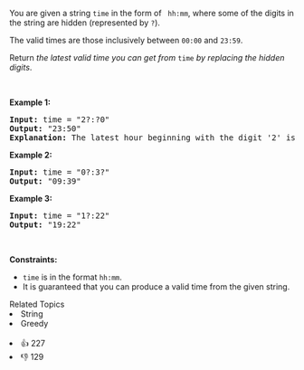 <p>You are given a string <code>time</code> in the form of <code> hh:mm</code>, where some of the digits in the string are hidden (represented by <code>?</code>).</p>

<p>The valid times are those inclusively between <code>00:00</code> and <code>23:59</code>.</p>

<p>Return <em>the latest valid time you can get from</em> <code>time</code><em> by replacing the hidden</em> <em>digits</em>.</p>

<p>&nbsp;</p> 
<p><strong>Example 1:</strong></p>

<pre>
<strong>Input:</strong> time = "2?:?0"
<strong>Output:</strong> "23:50"
<strong>Explanation:</strong> The latest hour beginning with the digit '2' is 23 and the latest minute ending with the digit '0' is 50.
</pre>

<p><strong>Example 2:</strong></p>

<pre>
<strong>Input:</strong> time = "0?:3?"
<strong>Output:</strong> "09:39"
</pre>

<p><strong>Example 3:</strong></p>

<pre>
<strong>Input:</strong> time = "1?:22"
<strong>Output:</strong> "19:22"
</pre>

<p>&nbsp;</p> 
<p><strong>Constraints:</strong></p>

<ul> 
 <li><code>time</code> is in the format <code>hh:mm</code>.</li> 
 <li>It is guaranteed that you can produce a valid time from the given string.</li> 
</ul>

<div><div>Related Topics</div><div><li>String</li><li>Greedy</li></div></div><br><div><li>👍 227</li><li>👎 129</li></div>